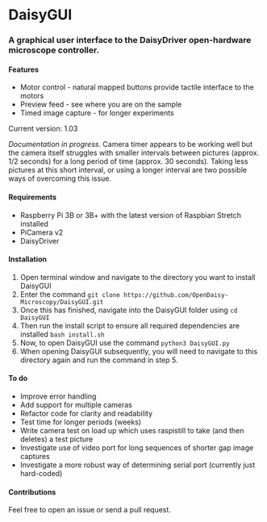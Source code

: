 # **DaisyGUI**
### A graphical user interface to the DaisyDriver open-hardware microscope controller.
#### Features
+ Motor control - natural mapped buttons provide tactile interface to the motors
+ Preview feed - see where you are on the sample
+ Timed image capture - for longer experiments

Current version: 1.03

*Documentation in progress.* Camera timer appears to be working well but the camera itself struggles with smaller intervals between pictures (approx. 1/2 seconds) for a long period of time (approx. 30 seconds). Taking less pictures at this short interval, or using a longer interval are two possible ways of overcoming this issue.

#### Requirements
+ Raspberry Pi 3B or 3B+ with the latest version of Raspbian Stretch installed
+ PiCamera v2
+ DaisyDriver

#### Installation
1. Open terminal window and navigate to the directory you want to install DaisyGUI
2. Enter the command `git clone https://github.com/OpenDaisy-Microscopy/DaisyGUI.git`
3. Once this has finished, navigate into the DaisyGUI folder using `cd DaisyGUI`
4. Then run the install script to ensure all required dependencies are installed `bash install.sh`
5. Now, to open DaisyGUI use the command `python3 DaisyGUI.py`
6. When opening DaisyGUI subsequently, you will need to navigate to this directory again and run the command in step 5.

#### To do
+ Improve error handling
+ Add support for multiple cameras
+ Refactor code for clarity and readability
+ Test time for longer periods (weeks)
+ Write camera test on load up which uses raspistill to take (and then deletes) a test picture
+ Investigate use of video port for long sequences of shorter gap image captures
+ Investigate a more robust way of determining serial port (currently just hard-coded)

#### Contributions
Feel free to open an issue or send a pull request.
